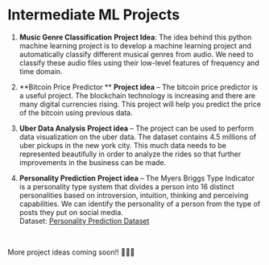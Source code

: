 # Intermediate ML Projects

1. **Music Genre Classification**
**Project Idea**: The idea behind this python machine learning project is to develop a machine learning project and automatically classify different musical genres from audio. 
We need to classify these audio files using their low-level features of frequency and time domain.

2. **Bitcoin Price Predictor **
**Project idea** – The bitcoin price predictor is a useful project. The blockchain technology is increasing and there are many digital currencies rising. 
This project will help you predict the price of the bitcoin using previous data.

3. **Uber Data Analysis**
**Project idea** – The project can be used to perform data visualization on the uber data. The dataset contains 4.5 millions of uber pickups in the new york city. 
This much data needs to be represented beautifully in order to analyze the rides so that further improvements in the business can be made.

4. **Personality Prediction**
**Project idea** – The Myers Briggs Type Indicator is a personality type system that divides a person into 16 distinct personalities based on introversion, intuition, 
thinking and perceiving capabilities. We can identify the personality of a person from the type of posts they put on social media.<br>
Dataset: <a href = "https://www.kaggle.com/datasnaek/mbti-type">Personality Prediction Dataset</a>

<br>

More project ideas coming soon!! 🔔🔔🔔
